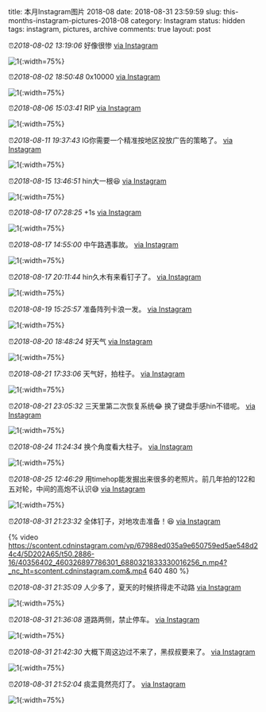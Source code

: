 title: 本月Instagram图片 2018-08
date: 2018-08-31 23:59:59
slug: this-months-instagram-pictures-2018-08
category: Instagram
status: hidden
tags: instagram, pictures, archive
comments: true
layout: post

⏰_2018-08-02 13:19:06_ 好像很惨
[via Instagram](https://www.instagram.com/p/Bl9upZplSnfeI_q74wtt6Ot0wVlE2fXsvEKvGY0/)

![1](https://scontent-lax3-2.cdninstagram.com/vp/e92e7b5a08e7c434f18d3edecbc7f22f/5DA17540/t51.2885-15/e35/38080842_192511698289864_1163173617312202752_n.jpg?_nc_ht=scontent-lax3-2.cdninstagram.com){:width=75%}

⏰_2018-08-02 18:50:48_ 0x10000
[via Instagram](https://www.instagram.com/p/Bl-UmvHlKl7wjUbsUXihRI5l-kTcbiUWniZIZY0/)

![1](https://scontent-lax3-2.cdninstagram.com/vp/f617bb85eab78d95878e88f9dbed8fb0/5DA0018B/t51.2885-15/e35/37655881_516028988820664_396013155970449408_n.jpg?_nc_ht=scontent-lax3-2.cdninstagram.com){:width=75%}



⏰_2018-08-06 15:03:41_ RIP
[via Instagram](https://www.instagram.com/p/BmINy5lF2lcSv9foAK7cVKkMfJovyN47dfOKc80/)

![1](https://scontent-lax3-2.cdninstagram.com/vp/d0eb1209ffd4499fd679e21b85031f41/5DAF1C79/t51.2885-15/e35/37369139_1611528325642617_4756265346439053312_n.jpg?_nc_ht=scontent-lax3-2.cdninstagram.com){:width=75%}



⏰_2018-08-11 19:37:43_ IG你需要一个精准按地区投放广告的策略了。
[via Instagram](https://www.instagram.com/p/BmVlIR_Fgy0oJH2Y9ZdvlQOLNpzeNNVTjJImJM0/)

![1](https://scontent-lax3-2.cdninstagram.com/vp/c8094abea16250cdce974cbd0c8ef8d8/5DA47AC1/t51.2885-15/e35/38682766_315223752552227_5406150647726735360_n.jpg?_nc_ht=scontent-lax3-2.cdninstagram.com){:width=75%}



⏰_2018-08-15 13:46:51_ hin大一根😆
[via Instagram](https://www.instagram.com/p/BmfQJ6vFtjgfjU42YJUVKnLEHoEflLTXmSl9Pg0/)

![1](https://scontent-lax3-2.cdninstagram.com/vp/3293f10d9574d0aa9ead9f0bd2d55153/5DC15E86/t51.2885-15/e35/38097265_2312667725440664_1237345198548189184_n.jpg?_nc_ht=scontent-lax3-2.cdninstagram.com){:width=75%}



⏰_2018-08-17 07:28:25_ +1s
[via Instagram](https://www.instagram.com/p/Bmjub_4l4qELqGyjV4BaKc_ZrE_1Nt738eja_k0/)

![1](https://scontent-lax3-2.cdninstagram.com/vp/16f010f73254a1239b941b7a9aead101/5DAF6EBD/t51.2885-15/e35/38080986_355176645020832_1889961841338089472_n.jpg?_nc_ht=scontent-lax3-2.cdninstagram.com){:width=75%}

⏰_2018-08-17 14:55:00_ 中午路遇事故。
[via Instagram](https://www.instagram.com/p/Bmkhi2XldVTrpfl645cQ8yxci7M1VzHx29eYmU0/)

![1](https://scontent-lax3-2.cdninstagram.com/vp/dbb33d08fbed995a3e559f9f3cde9450/5DAFCCDA/t51.2885-15/e35/38800255_335003687238502_1872408151085547520_n.jpg?_nc_ht=scontent-lax3-2.cdninstagram.com){:width=75%}

⏰_2018-08-17 20:11:44_ hin久木有来看钉子了。
[via Instagram](https://www.instagram.com/p/BmlFyqdFDR42ilgl8LFLwEwj7JYjs9g1CEzVaQ0/)

![1](https://scontent-lax3-2.cdninstagram.com/vp/0b6c203329e3518e6bbb6084f612d1cb/5DB1C905/t51.2885-15/e35/38676720_311539306263333_3901719583572099072_n.jpg?_nc_ht=scontent-lax3-2.cdninstagram.com){:width=75%}



⏰_2018-08-19 15:25:57_ 准备阵列卡浪一发。
[via Instagram](https://www.instagram.com/p/BmpurP7lfHV7WFF6Bo5NvZRZ0RNELwYM9_ughU0/)

![1](https://scontent-lax3-2.cdninstagram.com/vp/29cbc4f2c5e5ac3dc16344a9ef98e12c/5D9FD19E/t51.2885-15/e35/38646015_236231283761279_1948824771856695296_n.jpg?_nc_ht=scontent-lax3-2.cdninstagram.com){:width=75%}



⏰_2018-08-20 18:48:24_ 好天气
[via Instagram](https://www.instagram.com/p/Bmsqo-vFTKl6ZYbgmexMahbYJKBQWIfCnDCirI0/)

![1](https://scontent-lax3-2.cdninstagram.com/vp/c0174d9b0d30d9fc1e9c768fc11b6eb9/5DC6F75F/t51.2885-15/e35/38814157_286146888847133_3306011429252890624_n.jpg?_nc_ht=scontent-lax3-2.cdninstagram.com){:width=75%}



⏰_2018-08-21 17:33:06_ 天气好，拍柱子。
[via Instagram](https://www.instagram.com/p/BmvG0XiFB9VnlOGQohVOkVea0L6DkRST6gUXr80/)

![1](https://scontent-lax3-2.cdninstagram.com/vp/979eecb1783cde9a94e5918b81436450/5DA9695E/t51.2885-15/e35/38236431_457203151428888_8740882892655165440_n.jpg?_nc_ht=scontent-lax3-2.cdninstagram.com){:width=75%}

⏰_2018-08-21 23:05:32_ 三天里第二次恢复系统😂 换了键盘手感hin不错呢。
[via Instagram](https://www.instagram.com/p/Bmvs3LzFrtXJ-1xYKcjpmwnTBR5LLk9VBrTtZQ0/)

![1](https://scontent-lax3-2.cdninstagram.com/vp/46c6b3d370ddb58a6ba18a57526cadd8/5DA02FC9/t51.2885-15/e35/39575473_517944348646794_8915896839962624_n.jpg?_nc_ht=scontent-lax3-2.cdninstagram.com){:width=75%}




⏰_2018-08-24 11:24:34_ 换个角度看大柱子。
[via Instagram](https://www.instagram.com/p/Bm2LBsJlA_6QxqURPF3M1I8NLS0exYQsGDOM1M0/)

![1](https://scontent-lax3-2.cdninstagram.com/vp/595a31cf1caa8dda2bf128f0864856d0/5DC18129/t51.2885-15/e35/39369774_830866207109049_5147968811965612032_n.jpg?_nc_ht=scontent-lax3-2.cdninstagram.com){:width=75%}



⏰_2018-08-25 12:46:29_ 用timehop能发掘出来很多的老照片。前几年拍的122和五对轮，中间的高炮不认识😅
[via Instagram](https://www.instagram.com/p/Bm45MkiFxguF1X9K5qy9QPi7BrY6wqgItvxzMw0/)

![1](https://scontent-lax3-2.cdninstagram.com/vp/79a7ca47e072478b0fd4cd472906c91d/5DA6AB23/t51.2885-15/e35/39372976_457370284744996_6639165776211214336_n.jpg?_nc_ht=scontent-lax3-2.cdninstagram.com){:width=75%}



⏰_2018-08-31 21:23:32_ 全体钉子，对地攻击准备！😆
[via Instagram](https://www.instagram.com/p/BnJRDiwFzS7l5VeCTQoSjRP4epqO0K7mWM7pS80/)

{% video https://scontent.cdninstagram.com/vp/67988ed035a9e650759ed5ae548d24c4/5D202A65/t50.2886-16/40356402_460326897786301_6880321833330016256_n.mp4?_nc_ht=scontent.cdninstagram.com&.mp4 640 480 %}

⏰_2018-08-31 21:35:09_ 人少多了，夏天的时候挤得走不动路
[via Instagram](https://www.instagram.com/p/BnJSd4tFHUXzO_gOwuXHfrsA9mWjJ0Pjvxn0480/)

![1](https://scontent-lax3-2.cdninstagram.com/vp/ac1f62fd6912605f4f7a9ec163bed4e2/5DB06A5E/t51.2885-15/e35/40032594_242475566460133_1339451616444547072_n.jpg?_nc_ht=scontent-lax3-2.cdninstagram.com){:width=75%}

⏰_2018-08-31 21:36:08_ 道路两侧，禁止停车。
[via Instagram](https://www.instagram.com/p/BnJSlFdltqIFQwEDYAkSTnbqN3jG0vgzMXTqb80/)

![1](https://scontent-lax3-2.cdninstagram.com/vp/d05dff0d2c764d3c5c3f84fb3422549d/5DB9CE30/t51.2885-15/e35/39813221_2123992391260946_5769625827247390720_n.jpg?_nc_ht=scontent-lax3-2.cdninstagram.com){:width=75%}

⏰_2018-08-31 21:42:30_ 大概下周这边过不来了，黑叔叔要来了。
[via Instagram](https://www.instagram.com/p/BnJTTv6FkJ14uWNvprOst9_gYSGZcYsl2ZBOwc0/)

![1](https://scontent-lax3-2.cdninstagram.com/vp/8d400855232a626b054fe525e4e98ce3/5DBE8F45/t51.2885-15/e35/39610657_2159012181003552_6288332549458493440_n.jpg?_nc_ht=scontent-lax3-2.cdninstagram.com){:width=75%}

⏰_2018-08-31 21:52:04_ 痰盂竟然亮灯了。
[via Instagram](https://www.instagram.com/p/BnJUZw4lo4kf8BQ3lpE8fxDAm0StXOOCsgIR3U0/)

![1](https://scontent-lax3-2.cdninstagram.com/vp/d7da4d7bb2aeedc5e7fb9ee8381034aa/5DA57762/t51.2885-15/e35/39910177_2124133554471482_1571717512167424_n.jpg?_nc_ht=scontent-lax3-2.cdninstagram.com){:width=75%}
